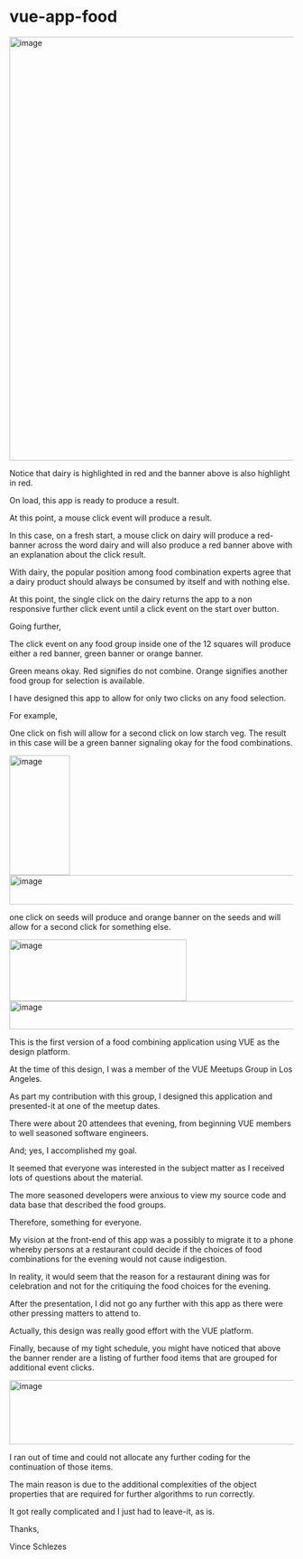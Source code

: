 # vue-app-food

<img width="1322" height="750" alt="image" src="https://github.com/user-attachments/assets/e4e81a76-a4d0-4e6b-a2c1-692b0f1c0280" />

Notice that dairy is highlighted in red and the banner above is also highlight in red.

On load, this app is ready to produce a result.

At this point, a mouse click event will produce a result.

In this case, on a fresh start, a mouse click on dairy will produce a red-banner across the word dairy and will also produce a red banner above with an explanation about the click result.

With dairy, the popular position among food combination experts agree that a dairy product should always be consumed by itself and with nothing else.

At this point, the single click on the dairy returns the app to a non responsive further click event until a click event on the start over button.

Going further,

The click event on any food group inside one of the 12 squares will produce either a red banner, green banner or orange banner.

Green means okay. Red signifies do not combine. Orange signifies another food group for selection is available.

I have designed this app to allow for only two clicks on any food selection.

For example,

One click on fish will allow for a second click on low starch veg. The result in this case will be a green banner signaling okay for the food combinations.

<img width="107" height="212" alt="image" src="https://github.com/user-attachments/assets/d8dab8da-f29d-4cf0-afac-748d9938d116" />

<img width="1300" height="52" alt="image" src="https://github.com/user-attachments/assets/b375fdd1-d803-4e02-b660-36c532bd0a91" />

one click on seeds will produce and orange banner on the seeds and will allow for a second click for something else.

<img width="314" height="109" alt="image" src="https://github.com/user-attachments/assets/c5242362-5cf7-49a5-85f4-724a9f1eaaa6" />

<img width="1309" height="50" alt="image" src="https://github.com/user-attachments/assets/54d4d362-9ef7-49ee-9eac-bb98cb18abe3" />

This is the first version of a food combining application using VUE as the design platform.  

At the time of this design, I was a member of the VUE Meetups Group in Los Angeles.  

As part my contribution with this group, I designed this application and presented-it at one of the meetup dates.

There were about 20 attendees that evening, from beginning VUE members to well seasoned software engineers.

And; yes, I accomplished my goal.

It seemed that everyone was interested in the subject matter as I received lots of questions about the material.

The more seasoned developers were anxious to view my source code and data base that described the food groups.

Therefore, something for everyone.

My vision at the front-end of this app was a possibly to migrate it to a phone whereby persons at a restaurant could decide if the choices of food combinations for the evening would not cause indigestion.

In reality, it would seem that the reason for a restaurant dining was for celebration and not for the critiquing the food choices for the evening.

After the presentation, I did not go any further with this app as there were other pressing matters to attend to.

Actually, this design was really good effort with the VUE platform.

Finally, because of my tight schedule, you might have noticed that above the banner render are a listing of further food items that are grouped for additional event clicks.

<img width="1312" height="114" alt="image" src="https://github.com/user-attachments/assets/c9897610-0b8e-48b3-b13f-c0e107622bc3" />

I ran out of time and could not allocate any further coding for the continuation of those items.

The main reason is due to the additional complexities of the object properties that are required for further algorithms to run correctly.

It got really complicated and I just had to leave-it, as is.

Thanks,

Vince Schlezes










